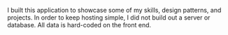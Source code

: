 I built this application to showcase some of my skills, design patterns, and projects. In order to keep hosting simple, I did not build out a server or database. All data is hard-coded on the front end. 
